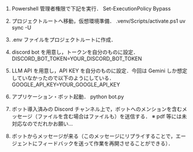 1. Powershell 管理者権限で下記を実行．
Set-ExecutionPolicy Bypass

2. プロジェクトルートへ移動，仮想環境準備．
.venv/Scripts/activate.ps1
uv sync -U

3. .env ファイルをプロジェクトルートに作成．

3. discord bot を用意し，トークンを自分のものに設定．
DISCORD_BOT_TOKEN=YOUR_DISCORD_BOT_TOKEN

4. LLM API を用意し，API KEY を自分のものに設定．今回は Gemini しか想定していなかったので以下のようにしている．
GOOGLE_API_KEY=YOUR_GOOGLE_API_KEY

5. アプリケーション・ボット起動．
python bot.py

6. ボット導入済みの Discord チャンネル上で，ボットへのメンションを含むメッセージ（ファイルを含む場合はファイルも）を送信する．
※ pdf 等には未対応なのでだれかお願い...

7. ボットからメッセージが来る（このメッセージにリプライすることで，エージェントにフィードバックを送って作業を再開させることができる）．